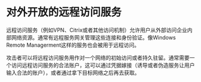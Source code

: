 # 对外开放的远程访问服务

远程访问服务（例如VPN、Citrix或者其他访问机制）允许用户从外部访问企业内部网络资源。通常有远程服务网关管理这些连接和身份验证。像Windows Remote Managerment这样的服务也会被用于远程访问。

攻击者可以将远程访问服务用作对一个网络的初始访问或者持久驻留。通常需要一个访问远程访问服务的合法账户，这可以通过凭据嫁接（诱导或者伪造服务让用户输入合法的账户），或者通过拿下目标网络之后再去获取。

